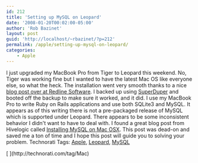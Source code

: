 ```yaml
---
id: 212
title: 'Setting up MySQL on Leopard'
date: '2008-01-20T00:02:00-05:00'
author: 'Rob Bazinet'
layout: post
guid: 'http://localhost/~rbazinet/?p=212'
permalink: /apple/setting-up-mysql-on-leopard/
categories:
    - Apple
---
```


I just upgraded my MacBook Pro from Tiger to Leopard this weekend. No, Tiger was working fine but I wanted to have the latest Mac OS like everyone else, so what the heck. The installation went very smooth thanks to a nice [blog post over at Redline Software](http://weblog.redlinesoftware.com/2008/1/5/migrating-from-mac-osx-tiger-to-leopard). I backed up using [SuperDuper](http://www.shirt-pocket.com/SuperDuper/SuperDuperDescription.html) and booted off the backup to make sure it worked, and it did. I use my MacBook Pro to write Ruby on Rails applications and use both SQLite3 and MySQL. It appears as of this writing there is not a pre-packaged release of MySQL which is supported under Leopard. There appears to be some inconsistent behavior I didn't want to have to deal with. I found a great blog post from Hivelogic called [Installing MySQL on Mac OSX](http://hivelogic.com/articles/installing-mysql-on-mac-os-x/). This post was dead-on and saved me a ton of time and I hope this post will guide you to solving your problem. Technorati Tags: [Apple](http://technorati.com/tags/Apple), [Leopard](http://technorati.com/tags/Leopard), [MySQL](http://technorati.com/tags/MySQL)

<div class="posttagsblock">[ ](http://technorati.com/tag/Mac)</div>